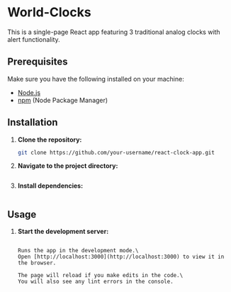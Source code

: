 # World-Clocks

This is a single-page React app featuring 3 traditional analog clocks with alert functionality.

## Prerequisites

Make sure you have the following installed on your machine:

- [Node.js](https://nodejs.org/)
- [npm](https://www.npmjs.com/) (Node Package Manager)

## Installation

1. **Clone the repository:**

   ```bash
   git clone https://github.com/your-username/react-clock-app.git


2. **Navigate to the project directory:**

    ```cd react-clock-app

3. **Install dependencies:**

    ```npm install

## Usage

1. **Start the development server:**

    ```npm start

    Runs the app in the development mode.\
    Open [http://localhost:3000](http://localhost:3000) to view it in the browser.

    The page will reload if you make edits in the code.\
    You will also see any lint errors in the console.
